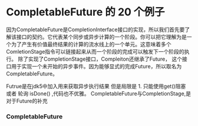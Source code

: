 # CompletableFuture 的 20 个例子



因为CompletableFuture是CompletionInterface接口的实现，所以我们首先要了解该接口的契约。它代表某个同步或异步计算的一个阶段。你可以把它理解为是一个为了产生有价值最终结果的计算的流水线上的一个单元。这意味着多个ComletionStage指令可以链接起来从而一个阶段的完成可以触发下一个阶段的执行。
除了实现了CompletionStage接口，Compleiton还继承了Future，
这个接口用于实现一个未开始的异步事件。因为能够显式的完成Future，所以取名为CompletableFuture。

Futrue是在jdk5中加入用来获取异步执行结果
但是局限是 1. 只能使用get()阻塞 或者 轮询 isDone() ,代码也不优雅。
CompletableFuture与CompletionStage,是对于Future的补充

### CompletableFuture


